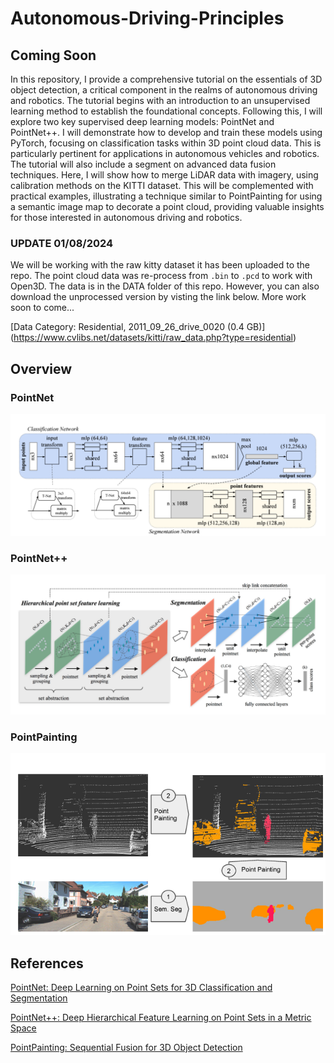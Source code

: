 # Autonomous-Driving-Principles

## Coming Soon
In this repository, I provide a comprehensive tutorial on the essentials of 3D object detection, a critical component in the realms of autonomous driving and robotics. The tutorial begins with an introduction to an unsupervised learning method to establish the foundational concepts. Following this, I will explore two key supervised deep learning models: PointNet and PointNet++. I will demonstrate how to develop and train these models using PyTorch, focusing on classification tasks within 3D point cloud data. This is particularly pertinent for applications in autonomous vehicles and robotics. The tutorial will also include a segment on advanced data fusion techniques. Here, I will show how to merge LiDAR data with imagery, using calibration methods on the KITTI dataset. This will be complemented with practical examples, illustrating a technique similar to PointPainting for using a semantic image map to decorate a point cloud, providing valuable insights for those interested in autonomous driving and robotics.

### UPDATE 01/08/2024
We will be working with the raw kitty dataset it has been uploaded to the repo. The point cloud data was re-process from `.bin` to `.pcd` to work with Open3D. The data is in the DATA folder of this repo. However, you can also download the unprocessed version by visting the link below. More work soon to come...

[Data Category: Residential, 2011_09_26_drive_0020 (0.4 GB)] (https://www.cvlibs.net/datasets/kitti/raw_data.php?type=residential)

## Overview

### PointNet
![Alt text](Doc_Images/PointNet_Arch.png)

### PointNet++ 
![Alt text](Doc_Images/PointNetPP_Arch.png)

### PointPainting
![Alt text](Doc_Images/PointPainting_Overview.png)


## References
[PointNet: Deep Learning on Point Sets for 3D Classification and Segmentation](https://arxiv.org/abs/1612.00593)

[PointNet++: Deep Hierarchical Feature Learning on Point Sets in a Metric Space](https://arxiv.org/abs/1706.02413)

[PointPainting: Sequential Fusion for 3D Object Detection](https://arxiv.org/abs/1911.10150)

